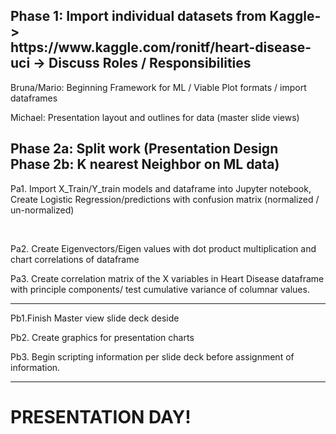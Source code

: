 

<h2>Phase 1: Import individual datasets from Kaggle-> <br> https://www.kaggle.com/ronitf/heart-disease-uci -> Discuss Roles / Responsibilities </h2>
<p> Bruna/Mario: Beginning Framework for ML / Viable Plot formats / import dataframes </p>
<p> Michael: Presentation layout and outlines for data (master slide views) </p>
<h2> Phase 2a: Split work (Presentation Design 
 <br>
Phase 2b: K nearest Neighbor on ML data) </h2>
 <p>Pa1. Import X_Train/Y_train models and dataframe into Jupyter notebook, Create Logistic Regression/predictions with confusion matrix (normalized / un-normalized) </p>
 <br>
 
 Pa2. Create Eigenvectors/Eigen values with dot product multiplication and chart correlations of dataframe
 <br>
 
 <p> Pa3. Create correlation matrix of the X variables in Heart Disease dataframe with principle components/ test cumulative variance of columnar values. </P>
 <hr>
 <p> Pb1.Finish Master view slide deck deside </p>
  
 <p> Pb2. Create graphics for presentation charts </p>

 <p> Pb3. Begin scripting information per slide deck before assignment of information. </p>
<hr>

<H1> PRESENTATION DAY! </H1>
